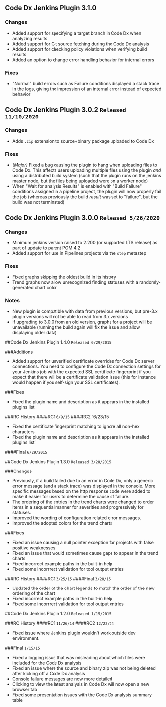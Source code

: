 ## Code Dx Jenkins Plugin 3.1.0

### Changes
- Added support for specifying a target branch in Code Dx when analyzing results
- Added support for Git source fetching during the Code Dx analysis
- Added support for checking policy violations when verifying build results
- Added an option to change error handling behavior for internal errors

### Fixes
- "Normal" build errors such as Failure conditions displayed a stack trace in the logs, giving the impression of an internal error instead of expected behavior

## Code Dx Jenkins Plugin 3.0.2 `Released 11/10/2020`

### Changes
- Adds `.zip` extension to source+binary package uploaded to Code Dx

### Fixes
- *(Major)* Fixed a bug causing the plugin to hang when uploading files to Code Dx. This affects users uploading multiple files using the plugin _and_ using a distributed build system (such that the plugin runs on the jenkins master node, but the files being uploaded were on a worker node)
- When "Wait for analysis Results" is enabled with "Build Failure" conditions assigned in a pipeline project, the plugin will now properly fail the job (whereas previously the build _result_ was set to "failure", but the build was not terminated)

## Code Dx Jenkins Plugin 3.0.0 `Released 5/26/2020`

### Changes
- Minimum jenkins version raised to 2.200 (or supported LTS release) as part of update to parent POM 4.2
- Added support for use in Pipelines projects via the `step` metastep

### Fixes
- Fixed graphs skipping the oldest build in its history
- Trend graphs now allow unrecognized finding statuses with a randomly-generated chart color

### Notes
- New plugin is compatible with data from previous versions, but pre-3.x plugin versions will not be able to read from 3.x versions
- If upgrading to 3.0.0 from an old version, graphs for a project will be unavailable (running the build again will fix the issue and allow displaying older data)

##Code Dx Jenkins Plugin 1.4.0 `Released 6/29/2015`

###Additions
- Added support for unverified certificate overrides for Code Dx server connections. You need to configure the Code Dx connection settings for your Jenkins job with the expected SSL certificate fingerprint if you expect that there will be a certificate validation issue (this for instance would happen if you self-sign your SSL certificates).

###Fixes
- Fixed the plugin name and description as it appears in the installed plugins list

###RC History
####RC1 `6/9/15`
####RC2 `6/23/15
- Fixed the certificate fingerprint matching to ignore all non-hex characters
- Fixed the plugin name and description as it appears in the installed plugins list`

####Final `6/29/2015`

##Code Dx Jenkins Plugin 1.3.0 `Released 3/28/2015`

###Changes
- Previously, if a build failed due to an error in Code Dx, only a generic error message (and a stack trace) was displayed in the console. More specific messages based on the http response code were added to make it easier for users to determine the cause of failure.
- The ordering of the entries in the trend charts were changed to order items in a sequential manner for severities and progressively for statuses.
- Improved the wording of configuration related error messages.
- Improved the adopted colors for the trend charts

###Fixes
- Fixed an issue causing a null pointer exception for projects with false positive weaknesses
- Fixed an issue that would sometimes cause gaps to appear in the trend charts
- Fixed incorrect example paths in the built-in help
- Fixed some incorrrect validation for tool output entries

###RC History
####RC1 `3/25/15`
####Final `3/28/15`
- Updated the order of the chart legends to match the order of the new ordering of the chart
- Fixed incorrect example paths in the built-in help
- Fixed some incorrrect validation for tool output entries

##Code Dx Jenkins Plugin 1.2.0 `Released 1/15/2015`

###RC History
####RC1 `11/26/14`
####RC2 `12/22/14`
- Fixed issue where Jenkins plugin wouldn't work outside dev environment.

###Final `1/15/15`
- Fixed a logging issue that was misleading about which files were included for the Code Dx analysis
- Fixed an issue where the source and binary zip was not being deleted after kicking off a Code Dx analysis
- Console failure messages are now more detailed
- Clicking to view the latest analysis in Code Dx will now open a new browser tab
- Fixed some presentation issues with the Code Dx analysis summary table
